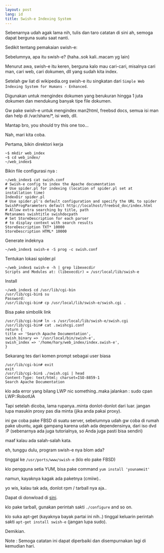 ```yaml
---
layout: post
lang: id
title: Swish-e Indexing System
---
```


Sebenarnya udah agak lama nih, tulis dan taro catatan di sini ah, semoga dapat berguna suatu saat nanti.

<!-- more -->

Sedikit tentang pemakaian swish-e:

Sebelumnya, apa itu swish-e? (haha..sok kali..macam yg lain)

Menurut awa, swish-e itu keren, berguna kalo mau cari-cari, misalnya cari man, cari web, cari dokumen, dll yang sudah kita index.

Setelah gw liat di wikipedia.org swish-e itu singkatan dari `Simple Web Indexing System for Humans - Enhanced`. 

Digunakan untuk mengindex dokumen yang berukuran hingga 1 juta dokumen dan mendukung banyak tipe file dokumen.

Gw pake swish-e untuk mengindex man2html, freebsd docs, semua isi man dan help di /var/share/*, isi web, dll.

Mantap bro, you should try this one too...

Nah, mari kita coba.

Pertama, bikin direktori kerja

    ~$ mkdir web_index
    ~$ cd web_index/
    ~/web_index$

Bikin file configurasi nya :

    ~/web_index$ cat swish.conf
    # Swish-e config to index the Apache documentation
    # Use spider.pl for indexing (location of spider.pl set at installation time)
    IndexDir spider.pl
    # Use spider.pl's default configuration and specify the URL to spider
    SwishProgParameters default http://localhost/freebsd_doc/index.html
    # Allow extra searching by title, path
    Metanames swishtitle swishdocpath
    # Set StoreDescription for each parser
    # to display context with search results
    StoreDescription TXT* 10000
    StoreDescription HTML* 10000

Generate indeknya

    ~/web_index$ swish-e -S prog -c swish.conf

Tentukan lokasi spider.pl

    ~/web_index$ swish-e -h | grep libexecdir
    Scripts and Modules at: (libexecdir) = /usr/local/lib/swish-e

Install

    ~/web_index$ cd /usr/lib/cgi-bin
    /usr/lib/cgi-bin$ su
    Password:
    /usr/lib/cgi-bin# cp /usr/local/lib/swish-e/swish.cgi .

Bisa pake simbolik link

<pre><code>/usr/lib/cgi-bin# ln -s /usr/local/lib/swish-e/swish.cgi
/usr/lib/cgi-bin# cat .swishcgi.conf
return {
title => 'Search Apache Documentation',
swish_binary => '/usr/local/bin/swish-e',
swish_index => '/home/hary/web_index/index.swish-e',
}</code></pre>

Sekarang tes dari komen prompt sebagai user biasa

    /usr/lib/cgi-bin# exit
    exit
    /usr/lib/cgi-bin$ ./swish.cgi | head
    Content-Type: text/html; charset=ISO-8859-1
    Search Apache Documentation


klo ada error yang bilang LWP nic something..maka jalankan :
sudo cpan LWP::RobotUA

Tapi setelah dicoba, lama rupanya..minta donlot-donlot dari luar. jangan lupa masukin proxy pas dia minta (jika anda pakai proxy).

ini gw coba pake FBSD di suatu server, sebelumnya udah gw coba di rumah pake ubuntu, agak gampang karena udah ada dependensinya, dari iso dvd :P (sebenarnya ada juga tutorialnya, so Anda juga pasti bisa sendiri)

maaf kalau ada salah-salah kata.

eh, tunggu dulu, program swish-e nya blom ada?

tinggal ke `/usr/ports/www/swish-e` (klo elo pake FBSD)

klo pengguna setia YUM, bisa pake command `yum install 'younameit'`

namun, kayaknya kagak ada paketnya (cmiiw)..

yo wis, kalau tak ada, donlot rpm / tarball nya aja..

Dapat di donwload di [sini](http://swish-e.org/download/index.html).

klo pake tarball, gunakan perintah sakti `./configure` and so on.

klo suka apt-get (kayaknya bayak partai ini nih..) tinggal keluarin perintah sakti `apt-get install swish-e` (jangan lupa sudo).

Demikian.

Note : Semoga catatan ini dapat diperbaiki dan disempurnakan lagi di kemudian hari.
